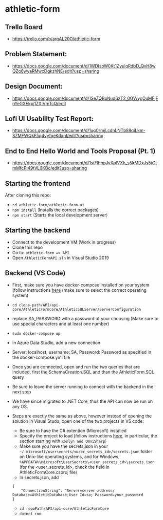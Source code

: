 # athletic-form

## Trello Board

- https://trello.com/b/arqAL20O/athletic-form

## Problem Statement:

- https://docs.google.com/document/d/1WDIsoW0Kt1ZyuIqRdbD_QvH8wQZq6wyaRMwcDqkzhNE/edit?usp=sharing

## Design Document:

- https://docs.google.com/document/d/1SeZQBuNud6zT2_0GWvgOuMFjFnYeGXEkpj1ZXIVmTcQ/edit

## Lofi UI Usability Test Report:

- https://docs.google.com/document/d/1ug0rmjLcdnLNTb88qjLkm-SZMFWQkF5q4vyfqeKdxnI/edit?usp=sharing

## End to End Hello World and Tools Proposal (Pt. 1)

- https://docs.google.com/document/d/1stFlhhpJvXplVXh_s5kMDxJs5tCtmMfcPi49tVL6KBc/edit?usp=sharing

## Starting the frontend

After cloning this repo:

- `cd athletic-form/athletic-form-ui`
- `npm install` (Installs the correct packages)
- `npm start` (Starts the local development server)

## Starting the backend

- Connect to the development VM (Work in progress)
- Clone this repo
- Go to: `athletic-form => API`
- Open `AthleticFormAPI.sln` in Visual Studio 2019

## Backend (VS Code)
- First, make sure you have docker-compose installed on your system (follow instructions [here](https://docs.docker.com/compose/install/) (make sure to select the correct operating system)
- ```cd clone-path/API/api-core/AthleticFormCore/AthleticSQLServer/ServerConfiguration```
- replace SA_PASSWORD with a password of your choosing (Make sure to use special characters and at least one number)
- ```sudo docker-compose up```
- in Azure Data Studio, add a new connection
- Server: localhost, username: SA, Password: Password as specified in the docker-compose.yml file
- Once you are connected, open and run the two queries that are included, first the SchemaCreation.SQL and than the AthleticForm.SQL query
- Be sure to leave the server running to connect with the backend in the next step


- We have since migrated to .NET Core, thus the API can now be run on any OS.
- Steps are exactly the same as above, however instead of opening the solution in Visual Studo, open one of the two projects in VS code:
     - Be sure to have the C# extention (Microsoft) installed
     - Specify the project to load (follow instructions [here](https://code.visualstudio.com/docs/languages/csharp), in particular, the section starting with `Roslyn and OmniSharp`)
     - Make sure you have the secrets.json in your ```~/.microsoft/usersecrets/<user_secrets_id>/secrets.json``` folder on Unix-like operating systems, and for Windows, ```%APPDATA%\Microsoft\UserSecrets\<user_secrets_id>\secrets.json```  (for the <user_secrets_id>, check the <UserSecretsId> field in AthleticFormCore.csproj file)
     - In secrets.json, add  
     ```
     {
	     "ConnectionString": "Server=server-address; Database=AthleticDatabase;User Id=sa; Password=your_password 
     } 
     ```
     - ```cd repoPath/API/api-core/AthleticFormCore``` 
     -  `dotnet run` 

